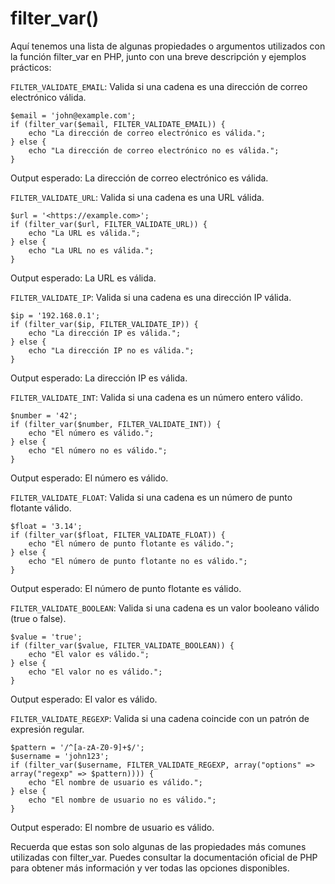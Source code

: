 # filter_var()

Aquí tenemos una lista de algunas propiedades o argumentos utilizados con la función filter_var en PHP, junto con una breve descripción y ejemplos prácticos:

`FILTER_VALIDATE_EMAIL`: Valida si una cadena es una dirección de correo electrónico válida.

```
$email = 'john@example.com';
if (filter_var($email, FILTER_VALIDATE_EMAIL)) {
    echo "La dirección de correo electrónico es válida.";
} else {
    echo "La dirección de correo electrónico no es válida.";
}
```
Output esperado: La dirección de correo electrónico es válida.


`FILTER_VALIDATE_URL`: Valida si una cadena es una URL válida.

```
$url = '<https://example.com>';
if (filter_var($url, FILTER_VALIDATE_URL)) {
    echo "La URL es válida.";
} else {
    echo "La URL no es válida.";
}
```
Output esperado: La URL es válida.

`FILTER_VALIDATE_IP`: Valida si una cadena es una dirección IP válida.

```
$ip = '192.168.0.1';
if (filter_var($ip, FILTER_VALIDATE_IP)) {
    echo "La dirección IP es válida.";
} else {
    echo "La dirección IP no es válida.";
}
```
Output esperado: La dirección IP es válida.

`FILTER_VALIDATE_INT`: Valida si una cadena es un número entero válido.

```
$number = '42';
if (filter_var($number, FILTER_VALIDATE_INT)) {
    echo "El número es válido.";
} else {
    echo "El número no es válido.";
}
```
Output esperado: El número es válido.

`FILTER_VALIDATE_FLOAT`: Valida si una cadena es un número de punto flotante válido.

```
$float = '3.14';
if (filter_var($float, FILTER_VALIDATE_FLOAT)) {
    echo "El número de punto flotante es válido.";
} else {
    echo "El número de punto flotante no es válido.";
}
```
Output esperado: El número de punto flotante es válido.

`FILTER_VALIDATE_BOOLEAN`: Valida si una cadena es un valor booleano válido (true o false).

```
$value = 'true';
if (filter_var($value, FILTER_VALIDATE_BOOLEAN)) {
    echo "El valor es válido.";
} else {
    echo "El valor no es válido.";
}
```
Output esperado: El valor es válido.

`FILTER_VALIDATE_REGEXP`: Valida si una cadena coincide con un patrón de expresión regular.

```
$pattern = '/^[a-zA-Z0-9]+$/';
$username = 'john123';
if (filter_var($username, FILTER_VALIDATE_REGEXP, array("options" => array("regexp" => $pattern)))) {
    echo "El nombre de usuario es válido.";
} else {
    echo "El nombre de usuario no es válido.";
}
```
Output esperado: El nombre de usuario es válido.

Recuerda que estas son solo algunas de las propiedades más comunes utilizadas con filter_var. Puedes consultar la documentación oficial de PHP para obtener más información y ver todas las opciones disponibles.